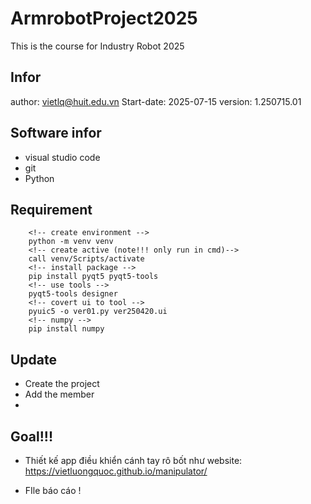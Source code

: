 # ArmrobotProject2025
This is the course for Industry Robot 2025

## Infor
author: vietlq@huit.edu.vn
Start-date: 2025-07-15
version: 1.250715.01

## Software infor
- visual studio code
- git
- Python

## Requirement

```
    <!-- create environment -->
    python -m venv venv
    <!-- create active (note!!! only run in cmd)-->
    call venv/Scripts/activate
    <!-- install package -->
    pip install pyqt5 pyqt5-tools
    <!-- use tools -->
    pyqt5-tools designer
    <!-- covert ui to tool -->
    pyuic5 -o ver01.py ver250420.ui 
    <!-- numpy -->
    pip install numpy

```

## Update
- Create the project
- Add the member
- 


## Goal!!!

- Thiết kế app điều khiển cánh tay rô bốt như website:
https://vietluongquoc.github.io/manipulator/

- FIle báo cáo !
